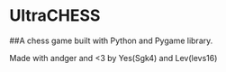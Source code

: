 # UltraCHESS

##A chess game built with Python and Pygame library.

Made with andger and <3 by Yes(Sgk4) and Lev(levs16)

